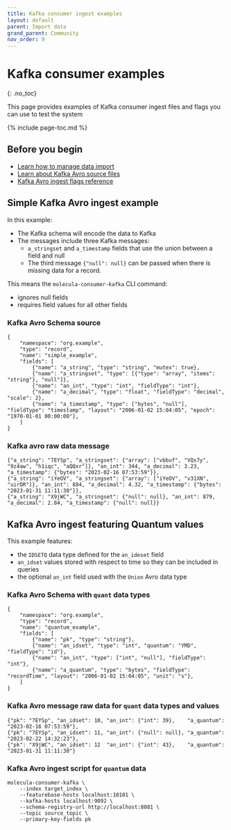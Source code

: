```yaml
---
title: Kafka consumer ingest examples
layout: default
parent: Import data
grand_parent: Community
nav_order: 9
---
```


# Kafka consumer examples
{: .no_toc}

This page provides examples of Kafka consumer ingest files and flags you can use to test the system

{% include page-toc.md %}

## Before you begin

* [Learn how to manage data import](/docs/community/com-ingest/com-ingest-manage)
* [Learn about Kafka Avro source files](/docs/community/com-ingest/com-ingest-source-kafka-avro)
* [Kafka Avro ingest flags reference](/docs/community/com-ingest/com-ingest-flags-kafka-avro)

## Simple Kafka Avro ingest example

In this example:

* The Kafka schema will encode the data to Kafka
* The messages include three Kafka messages:
  * `a_stringset` and `a_timestamp` fields that use the union between a field and null
  * The third message `{"null": null}` can be passed when there is missing data for a record.

This means the `molecula-consumer-kafka` CLI command:
  * ignores null fields
  * requires field values for all other fields

### Kafka Avro Schema source

```
{
    "namespace": "org.example",
    "type": "record",
    "name": "simple_example",
    "fields": [
        {"name": "a_string", "type": "string", "mutex": true},
        {"name": "a_stringset", "type": [{"type": "array", "items": "string"}, "null"]},
        {"name": "an_int", "type": "int", "fieldType": "int"},
        {"name": "a_decimal", "type": "float", "fieldType": "decimal", "scale": 2},
        {"name": "a_timestamp", "type": ["bytes", "null"], "fieldType": "timestamp", "layout": "2006-01-02 15:04:05", "epoch": "1970-01-01 00:00:00"},
    ]
}
```

### Kafka avro raw data message
```
{"a_string": "7EYSp", "a_stringset": {"array": ["vbbuf", "VQs7y", "9z4aw", "h1iqc", "aQQxr"]}, "an_int": 344, "a_decimal": 3.23, "a_timestamp": {"bytes": "2023-02-16 07:53:59"}},
{"a_string": "iYeOV", "a_stringset": {"array": ["iYeOV", "v31XN", "uirDR"]}, "an_int": 884, "a_decimal": 4.32, "a_timestamp": {"bytes": "2023-01-31 11:11:30"}},
{"a_string": "X9jWC", "a_stringset": {"null": null}, "an_int": 879, "a_decimal": 2.84, "a_timestamp": {"null": null}}
```

## Kafka Avro ingest featuring Quantum values

This example features:

* the `IDSETQ` data type defined for the `an_ideset` field
* `an_idset` values stored with respect to time so they can be included in queries
* the optional `an_int` field used with the `Union` Avro data type

### Kafka Avro Schema with `quant` data types

```
{
    "namespace": "org.example",
    "type": "record",
    "name": "quantum_example",
    "fields": [
        {"name": "pk", "type": "string"},
        {"name": "an_idset", "type": "int", "quantum": "YMD", "fieldType": "id"},
        {"name": "an_int", "type": ["int", "null"], "fieldType": "int"},
        {"name": "a_quantum", "type": "bytes", "fieldType": "recordTime", "layout": "2006-01-02 15:04:05", "unit": "s"},
    ]
}
```

### Kafka Avro message raw data for `quant` data types and values
```
{"pk": "7EYSp", "an_idset": 10, "an_int": {"int": 39},    "a_quantum": "2023-02-16 07:53:59"},
{"pk": "7EYSp", "an_idset": 11, "an_int": {"null": null}, "a_quantum": "2023-02-22 14:32:23"},
{"pk": "X9jWC", "an_idset": 12  "an_int": {"int": 43},    "a_quantum": "2023-01-31 11:11:30"}
```

### Kafka Avro ingest script for `quantum` data
```
molecula-consumer-kafka \
    --index target_index \
    --featurebase-hosts localhost:10101 \
    --kafka-hosts localhost:9092 \
    --schema-registry-url http://localhost:8081 \
    --topic source_topic \
    --primary-key-fields pk
```



<!-- Commented out to demo examples in one place to reduce number of include files

### Simple Kafka Avro ingest

{% include /com-ingest/com-ingest-eg-kafka-avro-summary.md %}

{% include /com-ingest/com-ingest-eg-kafka-avro-schema.md%}

{% include /com-ingest/com-ingest-eg-kafka-avro-msg.md%}

{% include /community/com-config-cli-run.md %}

{% include /com-ingest/com-ingest-eg-kafka-avro-ingest.md%}

### Kafka Avro ingest featuring Quantum values

{% include /com-ingest/com-ingest-eg-kafka-avro-quant-summary.md %}

{% include /com-ingest/com-ingest-eg-kafka-avro-quant-schema.md%}

{% include /com-ingest/com-ingest-eg-kafka-avro-quant-msg.md%}

{% include /community/com-config-cli-run.md %}

{% include /com-ingest/com-ingest-eg-kafka-avro-quant-ingest.md%}
-->
